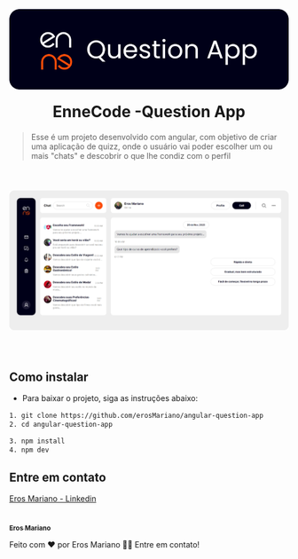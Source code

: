 <img src="./src/assets/images/readme/logo-banner.png">

<h1 id="sobre" style="margin-top: 20px; margin-bottom: 20px; text-align: center;"><strong>EnneCode -Question App</strong></h1>

> Esse é um projeto desenvolvido com angular, com objetivo de criar uma aplicação de quizz, onde o usuário vai poder escolher um ou mais "chats" e descobrir o que lhe condiz com o perfil



<img style="margin-top: 40px; margin-bottom: 40px; text-align: center;" src="./src/assets/images/readme/desktop-image.png">



## Como instalar

* Para baixar o projeto, siga as instruções abaixo:

```
1. git clone https://github.com/erosMariano/angular-question-app
2. cd angular-question-app
```
```
3. npm install
4. npm dev
```



## Entre em contato
[Eros Mariano - Linkedin](https://www.linkedin.com/in/erosmariano)


<a href="https://blog.rocketseat.com.br/author/thiago/">
 <img style="border-radius: 50%;" src="./src/assets/images/readme/perfil.png" width="100px;" alt=""/>
 <br />
 <sub><b>Eros Mariano</b></sub></a> <a href="https://www.linkedin.com/in/erosmariano/" title="Rocketseat"></a>


Feito com ❤️ por Eros Mariano 👋🏽 Entre em contato!

